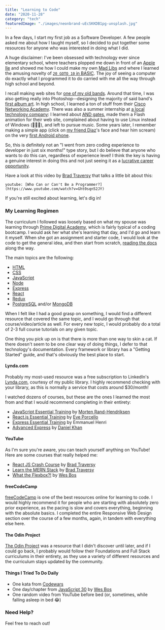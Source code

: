 ```yaml
---
title: "Learning to Code"
date: "2020-11-28"
category: "tech"
featuredImage: "./images/neonbrand-uEcSKKDB1pg-unsplash.jpg"
---
```


In a few days, I start my first job as a Software Developer. A few people asked me about how I taught myself, so I decided to put together some resources for anyone who was interested in doing what I did.

A huge disclaimer: I've been obsessed with technology ever since elementary school, where teachers plopped me down in front of an [Apple IIe](https://apple2history.org/history/ah07/) and showed me how I could make my own [Mad Libs](https://www.madlibs.com) and where I learned the amusing novelty of [`20 GOTO 10` in BASIC](https://betanews.com/2014/05/01/10-print-hello-50-years-of-basic-20-goto-10/). The joy of seeing a computer do exactly what I programmed it to do carried with me all the way through high school and beyond.

I recall making web sites for [one of my old bands](https://web.archive.org/web/19991012050242/http://flipsyde.com/). Around that time, I was also getting really into Photoshop--designing the majority of said band's [first album art](https://www.facebook.com/media/set/?set=a.319108414874630.76859.295314023920736&type=3). In high school, I learned a ton of stuff from their [Cisco Networking Academy](https://www.netacad.com/courses/networking). There was also a summer internship at [a local technology company](https://www.linkedin.com/company/winterlogic-inc-/about/): I learned about [AND gates](https://en.wikipedia.org/wiki/AND_gate), made them a Flash animation for their web site, complained about having to use Linux instead of Windows (🤦🏻‍♂️), and left to pursue music. Some years later, I remember making a simple app (click on [my friend Diaz](https://www.briandiazphoto.com)'s face and hear him scream) on the very [first Android phone](https://en.wikipedia.org/wiki/HTC_Dream).

So, this is definitely not an "I went from zero coding experience to developer in just six months!" type story, but I do believe that anyone who wants to do this can, regardless of experience level! I think the key is having a genuine interest in doing this and not just seeing it as a [lucrative career opportunity](https://www.glassdoor.com/Salaries/junior-software-developer-salary-SRCH_KO0,25.htm).

Have a look at this video by [Brad Traversy](https://www.traversymedia.com) that talks a little bit about this:

`youtube: [Who Can or Can't Be a Programmer?](https://www.youtube.com/watch?v=Ght0sqn52JY)`

If you're still excited about learning, let's dig in!

### My Learning Regimen

The curriculum I followed was loosely based on what my spouse was learning through [Prime Digital Academy](https://primeacademy.io/courses/engineering), which is fairly typical of a coding bootcamp. I would ask her what she's learning that day, and I'd go and learn it myself. When she got an assignment and starter code, I would look at the code to get the general idea, and then start from scratch, [reading the docs](https://devdocs.io) along the way.

The main topics are the following:

- [HTML](https://developer.mozilla.org/en-US/docs/Web/HTML)
- [CSS](https://developer.mozilla.org/en-US/docs/Web/CSS)
- [JavaScript](https://developer.mozilla.org/en-US/docs/Web/JavaScript)
- [Node](https://nodejs.org/en/)
- [Express](http://expressjs.com)
- [React](https://reactjs.org)
- [Redux](https://redux.js.org)
- [PostgreSQL](https://www.postgresql.org) and/or [MongoDB](https://www.mongodb.com)

When I felt like I had a good grasp on something, I would find a different resource that covered the same topic, and I would go through that course/video/article as well. For every new topic, I would probably do a total of 2-3 full course tutorials on any given topic.

One thing you pick up on is that there is more than one way to skin a cat. If there doesn't seem to be one clear way of doing things, I defer to that technology's documentation. Every framework or library has a "Getting Started" guide, and that's obviously the best place to start.

#### Lynda.com

Probably my most-used resource was a free subscription to LinkedIn's [Lynda.com](https://www.lynda.com), courtesy of my public library. I highly recommend checking with your library, as this is normally a service that costs around \$30/month!

I watched dozens of courses, but these are the ones I learned the most from and that I would recommend completing in their entirety:

- [JavaScript Essential Training](https://www.lynda.com/JavaScript-tutorials/JavaScript-Essential-Training/574716-2.html?srchtrk=index%3a1%0alinktypeid%3a2%0aq%3ajavascript+essentials%0apage%3a1%0as%3arelevance%0asa%3atrue%0aproducttypeid%3a2) by [Morten Rand-Hendriksen](https://mor10.com)
- [React.js Essential Training](https://www.lynda.com/React-js-tutorials/React-js-Essential-Training-REVISION-Q4-2020/2849005-2.html?srchtrk=index%3a1%0alinktypeid%3a2%0aq%3areact.js+essential%0apage%3a1%0as%3arelevance%0asa%3atrue%0aproducttypeid%3a2) by [Eve Porcello](https://twitter.com/eveporcello)
- [Express Essential Training](https://www.lynda.com/Node-js-tutorials/Express-Essential-Training/679637-2.html) by Emmanuel Henri
- [Advanced Express](https://www.lynda.com/Node-js-tutorials/Advanced-Express/798496-2.html) by [Daniel Khan](https://twitter.com/dkhan)

#### YouTube

As I'm sure you're aware, you can teach yourself anything on YouTube! Here are some courses that really helped me:

- [React JS Crash Course](https://www.youtube.com/watch?v=sBws8MSXN7A) by [Brad Traversy](https://www.youtube.com/user/TechGuyWeb)
- [Learn the MERN Stack](https://www.youtube.com/playlist?list=PLillGF-RfqbbiTGgA77tGO426V3hRF9iE) by [Brad Traversy](https://www.youtube.com/user/TechGuyWeb)
- [What the Flexbox?!](https://www.youtube.com/playlist?list=PLu8EoSxDXHP7xj_y6NIAhy0wuCd4uVdid) by [Wes Bos](https://wesbos.com)

#### freeCodeCamp

[freeCodeCamp](https://www.freecodecamp.org) is one of the best resources online for learning to code. I would highly recommend it for people who are starting with absolutely zero prior experience, as the pacing is slow and covers everything, beginning with the absolute basics. I completed the entire Responsive Web Design section over the course of a few months, again, in tandem with everything else here.

#### The Odin Project

[The Odin Project](https://www.theodinproject.com/home) was a resource that I didn't discover until later, and if I could go back, I probably would follow their Foundations and Full Stack curriculums in their entirety, as they use a variety of different resources and the curriculum stays updated by the community.

#### Things I Tried To Do Daily

- One kata from [Codewars](https://www.codewars.com)
- One day/chapter from [JavaScript 30](https://javascript30.com) by [Wes Bos](https://wesbos.com)
- One random video from YouTube before bed (or, sometimes, while falling asleep in bed 😂)

### Need Help?

Feel free to reach out!
